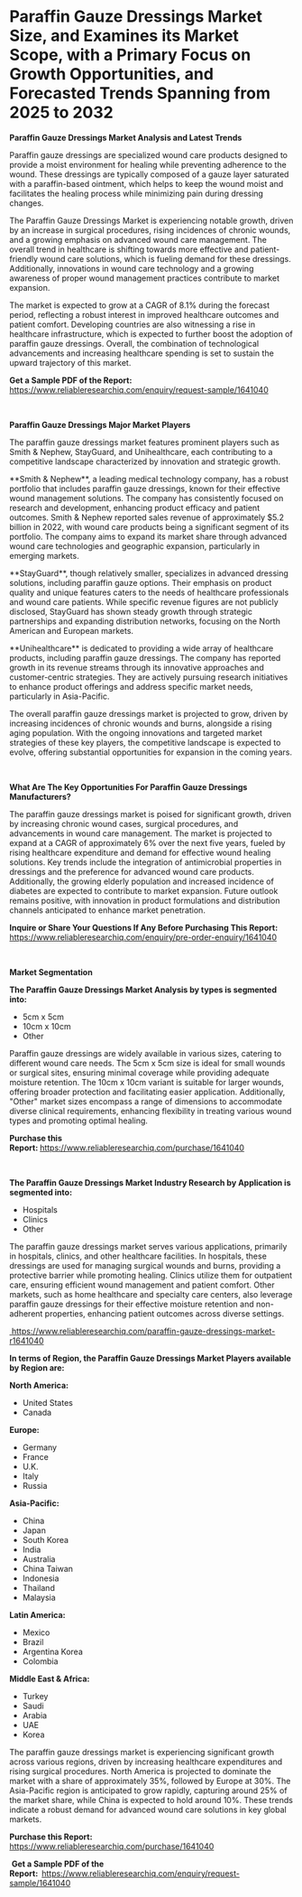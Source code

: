 <p><h1>Paraffin Gauze Dressings Market Size, and Examines its Market Scope, with a Primary Focus on Growth Opportunities, and Forecasted Trends Spanning from 2025 to 2032</h1></p><p><strong>Paraffin Gauze Dressings Market Analysis and Latest Trends</strong></p>
<p><p>Paraffin gauze dressings are specialized wound care products designed to provide a moist environment for healing while preventing adherence to the wound. These dressings are typically composed of a gauze layer saturated with a paraffin-based ointment, which helps to keep the wound moist and facilitates the healing process while minimizing pain during dressing changes.</p><p>The Paraffin Gauze Dressings Market is experiencing notable growth, driven by an increase in surgical procedures, rising incidences of chronic wounds, and a growing emphasis on advanced wound care management. The overall trend in healthcare is shifting towards more effective and patient-friendly wound care solutions, which is fueling demand for these dressings. Additionally, innovations in wound care technology and a growing awareness of proper wound management practices contribute to market expansion.</p><p>The market is expected to grow at a CAGR of 8.1% during the forecast period, reflecting a robust interest in improved healthcare outcomes and patient comfort. Developing countries are also witnessing a rise in healthcare infrastructure, which is expected to further boost the adoption of paraffin gauze dressings. Overall, the combination of technological advancements and increasing healthcare spending is set to sustain the upward trajectory of this market.</p></p>
<p><strong>Get a Sample PDF of the Report:&nbsp;</strong> <a href="https://www.reliableresearchiq.com/enquiry/request-sample/1641040?utm_campaign=3381&utm_medium=2&utm_source=Github&utm_content=ia&utm_term=13042025&utm_id=paraffin-gauze-dressings">https://www.reliableresearchiq.com/enquiry/request-sample/1641040</a></p>
<p>&nbsp;</p>
<p><strong>Paraffin Gauze Dressings Major Market Players</strong></p>
<p><p>The paraffin gauze dressings market features prominent players such as Smith & Nephew, StayGuard, and Unihealthcare, each contributing to a competitive landscape characterized by innovation and strategic growth.</p><p>**Smith & Nephew**, a leading medical technology company, has a robust portfolio that includes paraffin gauze dressings, known for their effective wound management solutions. The company has consistently focused on research and development, enhancing product efficacy and patient outcomes. Smith & Nephew reported sales revenue of approximately $5.2 billion in 2022, with wound care products being a significant segment of its portfolio. The company aims to expand its market share through advanced wound care technologies and geographic expansion, particularly in emerging markets.</p><p>**StayGuard**, though relatively smaller, specializes in advanced dressing solutions, including paraffin gauze options. Their emphasis on product quality and unique features caters to the needs of healthcare professionals and wound care patients. While specific revenue figures are not publicly disclosed, StayGuard has shown steady growth through strategic partnerships and expanding distribution networks, focusing on the North American and European markets.</p><p>**Unihealthcare** is dedicated to providing a wide array of healthcare products, including paraffin gauze dressings. The company has reported growth in its revenue streams through its innovative approaches and customer-centric strategies. They are actively pursuing research initiatives to enhance product offerings and address specific market needs, particularly in Asia-Pacific.</p><p>The overall paraffin gauze dressings market is projected to grow, driven by increasing incidences of chronic wounds and burns, alongside a rising aging population. With the ongoing innovations and targeted market strategies of these key players, the competitive landscape is expected to evolve, offering substantial opportunities for expansion in the coming years.</p></p>
<p>&nbsp;</p>
<p><strong>What Are The Key Opportunities For Paraffin Gauze Dressings Manufacturers?</strong></p>
<p><p>The paraffin gauze dressings market is poised for significant growth, driven by increasing chronic wound cases, surgical procedures, and advancements in wound care management. The market is projected to expand at a CAGR of approximately 6% over the next five years, fueled by rising healthcare expenditure and demand for effective wound healing solutions. Key trends include the integration of antimicrobial properties in dressings and the preference for advanced wound care products. Additionally, the growing elderly population and increased incidence of diabetes are expected to contribute to market expansion. Future outlook remains positive, with innovation in product formulations and distribution channels anticipated to enhance market penetration.</p></p>
<p><strong>Inquire or Share Your Questions If Any Before Purchasing This Report:</strong> <a href="https://www.reliableresearchiq.com/enquiry/pre-order-enquiry/1641040?utm_campaign=3381&utm_medium=2&utm_source=Github&utm_content=ia&utm_term=13042025&utm_id=paraffin-gauze-dressings">https://www.reliableresearchiq.com/enquiry/pre-order-enquiry/1641040</a></p>
<p>&nbsp;</p>
<p><strong>Market Segmentation</strong></p>
<p><strong>The Paraffin Gauze Dressings Market Analysis by types is segmented into:</strong></p>
<p><ul><li>5cm x 5cm</li><li>10cm x 10cm</li><li>Other</li></ul></p>
<p><p>Paraffin gauze dressings are widely available in various sizes, catering to different wound care needs. The 5cm x 5cm size is ideal for small wounds or surgical sites, ensuring minimal coverage while providing adequate moisture retention. The 10cm x 10cm variant is suitable for larger wounds, offering broader protection and facilitating easier application. Additionally, "Other" market sizes encompass a range of dimensions to accommodate diverse clinical requirements, enhancing flexibility in treating various wound types and promoting optimal healing.</p></p>
<p><strong>Purchase this Report:&nbsp;</strong><a href="https://www.reliableresearchiq.com/purchase/1641040?utm_campaign=3381&utm_medium=2&utm_source=Github&utm_content=ia&utm_term=13042025&utm_id=paraffin-gauze-dressings">https://www.reliableresearchiq.com/purchase/1641040</a></p>
<p>&nbsp;</p>
<p><strong>The Paraffin Gauze Dressings Market Industry Research by Application is segmented into:</strong></p>
<p><ul><li>Hospitals</li><li>Clinics</li><li>Other</li></ul></p>
<p><p>The paraffin gauze dressings market serves various applications, primarily in hospitals, clinics, and other healthcare facilities. In hospitals, these dressings are used for managing surgical wounds and burns, providing a protective barrier while promoting healing. Clinics utilize them for outpatient care, ensuring efficient wound management and patient comfort. Other markets, such as home healthcare and specialty care centers, also leverage paraffin gauze dressings for their effective moisture retention and non-adherent properties, enhancing patient outcomes across diverse settings.</p></p>
<p><a href="https://www.reliableresearchiq.com/paraffin-gauze-dressings-market-r1641040?utm_campaign=3381&utm_medium=2&utm_source=Github&utm_content=ia&utm_term=13042025&utm_id=paraffin-gauze-dressings">&nbsp;https://www.reliableresearchiq.com/paraffin-gauze-dressings-market-r1641040</a></p>
<p><strong>In terms of Region, the Paraffin Gauze Dressings Market Players available by Region are:</strong></p>
<p>
    <p> <strong> North America: </strong>
        <ul>
            <li>United States</li>
            <li>Canada</li>
        </ul>
        </p> 
    <p> <strong> Europe: </strong>
        <ul>
            <li>Germany</li>
            <li>France</li>
            <li>U.K.</li>
            <li>Italy</li>
            <li>Russia</li>
        </ul>
        </p> 
    <p> <strong> Asia-Pacific: </strong>
        <ul>
            <li>China</li>
            <li>Japan</li>
            <li>South Korea</li>
            <li>India</li>
            <li>Australia</li>
            <li>China Taiwan</li>
            <li>Indonesia</li>
            <li>Thailand</li>
            <li>Malaysia</li>
        </ul>
        </p> 
    <p> <strong> Latin America: </strong>
        <ul>
            <li>Mexico</li>
            <li>Brazil</li>
            <li>Argentina Korea</li>
            <li>Colombia</li>
        </ul>
        </p> 
    <p> <strong> Middle East & Africa: </strong>
        <ul>
            <li>Turkey</li>
            <li>Saudi</li>
            <li>Arabia</li>
            <li>UAE</li>
            <li>Korea</li>
        </ul>
    </p>
    </p>
<p><p>The paraffin gauze dressings market is experiencing significant growth across various regions, driven by increasing healthcare expenditures and rising surgical procedures. North America is projected to dominate the market with a share of approximately 35%, followed by Europe at 30%. The Asia-Pacific region is anticipated to grow rapidly, capturing around 25% of the market share, while China is expected to hold around 10%. These trends indicate a robust demand for advanced wound care solutions in key global markets.</p></p>
<p><strong>Purchase this Report: </strong><a href="https://www.reliableresearchiq.com/purchase/1641040?utm_campaign=3381&utm_medium=2&utm_source=Github&utm_content=ia&utm_term=13042025&utm_id=paraffin-gauze-dressings">https://www.reliableresearchiq.com/purchase/1641040</a></p>
<p>&nbsp;<strong>Get a Sample PDF of the Report:&nbsp;&nbsp;</strong><a href="https://www.reliableresearchiq.com/enquiry/request-sample/1641040?utm_campaign=3381&utm_medium=2&utm_source=Github&utm_content=ia&utm_term=13042025&utm_id=paraffin-gauze-dressings">https://www.reliableresearchiq.com/enquiry/request-sample/1641040</a></p>
<p><strong></strong></p>
<p><p></p><p></p><p></p></p>